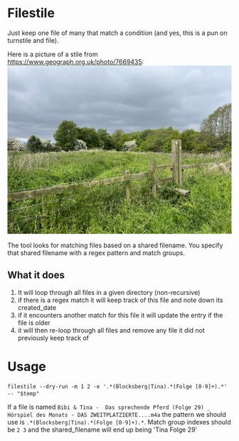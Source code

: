 # Filestile

Just keep one file of many that match a condition
(and yes, this is a pun on turnstile and file).

Here is a picture of a stile from <https://www.geograph.org.uk/photo/7669435>:
![](./.images/7669435_28e15cd4_1024x1024-2241378507.jpg)

The tool looks for matching files based on a shared filename.
You specify that shared filename with a regex pattern and match groups.


## What it does

1) It will loop through all files in a given directory (non-recursive)
2) if there is a regex match it will keep track of this file and note down its created_date
3) if it encounters another match for this file it will update the entry if the file is older
4) it will then re-loop through all files and remove any file it did not previously keep track of


# Usage

```text
filestile --dry-run -m 1 2 -e '.*(Blocksberg|Tina).*(Folge [0-9]+).*'  -- "$temp"
```

If a file is named
`Bibi & Tina -  Das sprechende Pferd (Folge 29) _ Hörspiel des Monats - DAS ZWEITPLATZIERTE....m4a`
the pattern we should use is `.*(Blocksberg|Tina).*(Folge [0-9]+).*`.
Match group indexes should be `2 3`
and the shared_filename will end up being 'Tina Folge 29'


